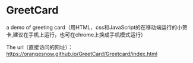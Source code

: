 # GreetCard
a demo of greeting card（用HTML、css和JavaScript的在移动端运行的小贺卡,建议在手机上运行，也可在chrome上换成手机模式运行）

The url（直接访问的网址）：https://orangesnow.github.io/GreetCard/Greetcard/index.html
